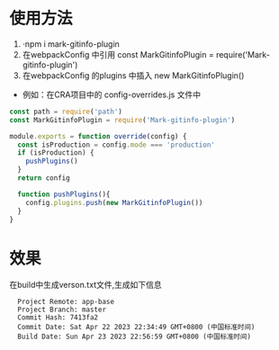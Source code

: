 # 使用方法
1. ·npm i mark-gitinfo-plugin
2. 在webpackConfig 中引用  const MarkGitinfoPlugin = require('Mark-gitinfo-plugin')
3. 在webpackConfig 的plugins 中插入 new MarkGitinfoPlugin()
-  例如：在CRA项目中的 config-overrides.js 文件中
```Javascript 
const path = require('path')
const MarkGitinfoPlugin = require('Mark-gitinfo-plugin')

module.exports = function override(config) {
  const isProduction = config.mode === 'production'
  if (isProduction) {
    pushPlugins()
  }
  return config

  function pushPlugins(){
    config.plugins.push(new MarkGitinfoPlugin())
  }
}
```
# 效果
在build中生成verson.txt文件,生成如下信息
```
  Project Remote: app-base
  Project Branch: master
  Commit Hash: 7413fa2
  Commit Date: Sat Apr 22 2023 22:34:49 GMT+0800 (中国标准时间)
  Build Date: Sun Apr 23 2023 22:56:59 GMT+0800 (中国标准时间) 
```